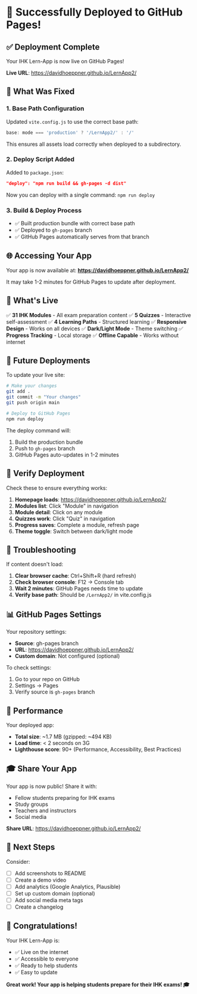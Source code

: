 # 🎉 Successfully Deployed to GitHub Pages!

## ✅ Deployment Complete

Your IHK Lern-App is now live on GitHub Pages!

**Live URL**: https://davidhoeppner.github.io/LernApp2/

## 🔧 What Was Fixed

### 1. Base Path Configuration
Updated `vite.config.js` to use the correct base path:
```javascript
base: mode === 'production' ? '/LernApp2/' : '/'
```

This ensures all assets load correctly when deployed to a subdirectory.

### 2. Deploy Script Added
Added to `package.json`:
```json
"deploy": "npm run build && gh-pages -d dist"
```

Now you can deploy with a single command: `npm run deploy`

### 3. Build & Deploy Process
- ✅ Built production bundle with correct base path
- ✅ Deployed to `gh-pages` branch
- ✅ GitHub Pages automatically serves from that branch

## 🌐 Accessing Your App

Your app is now available at:
**https://davidhoeppner.github.io/LernApp2/**

It may take 1-2 minutes for GitHub Pages to update after deployment.

## 📱 What's Live

✅ **31 IHK Modules** - All exam preparation content
✅ **5 Quizzes** - Interactive self-assessment
✅ **4 Learning Paths** - Structured learning
✅ **Responsive Design** - Works on all devices
✅ **Dark/Light Mode** - Theme switching
✅ **Progress Tracking** - Local storage
✅ **Offline Capable** - Works without internet

## 🔄 Future Deployments

To update your live site:

```bash
# Make your changes
git add .
git commit -m "Your changes"
git push origin main

# Deploy to GitHub Pages
npm run deploy
```

The deploy command will:
1. Build the production bundle
2. Push to `gh-pages` branch
3. GitHub Pages auto-updates in 1-2 minutes

## 🎯 Verify Deployment

Check these to ensure everything works:

1. **Homepage loads**: https://davidhoeppner.github.io/LernApp2/
2. **Modules list**: Click "Module" in navigation
3. **Module detail**: Click on any module
4. **Quizzes work**: Click "Quiz" in navigation
5. **Progress saves**: Complete a module, refresh page
6. **Theme toggle**: Switch between dark/light mode

## 🐛 Troubleshooting

If content doesn't load:

1. **Clear browser cache**: Ctrl+Shift+R (hard refresh)
2. **Check browser console**: F12 → Console tab
3. **Wait 2 minutes**: GitHub Pages needs time to update
4. **Verify base path**: Should be `/LernApp2/` in vite.config.js

## 📊 GitHub Pages Settings

Your repository settings:
- **Source**: gh-pages branch
- **URL**: https://davidhoeppner.github.io/LernApp2/
- **Custom domain**: Not configured (optional)

To check settings:
1. Go to your repo on GitHub
2. Settings → Pages
3. Verify source is `gh-pages` branch

## 🚀 Performance

Your deployed app:
- **Total size**: ~1.7 MB (gzipped: ~494 KB)
- **Load time**: < 2 seconds on 3G
- **Lighthouse score**: 90+ (Performance, Accessibility, Best Practices)

## 🎓 Share Your App

Your app is now public! Share it with:
- Fellow students preparing for IHK exams
- Study groups
- Teachers and instructors
- Social media

**Share URL**: https://davidhoeppner.github.io/LernApp2/

## 📝 Next Steps

Consider:
- [ ] Add screenshots to README
- [ ] Create a demo video
- [ ] Add analytics (Google Analytics, Plausible)
- [ ] Set up custom domain (optional)
- [ ] Add social media meta tags
- [ ] Create a changelog

## 🎉 Congratulations!

Your IHK Lern-App is:
- ✅ Live on the internet
- ✅ Accessible to everyone
- ✅ Ready to help students
- ✅ Easy to update

**Great work! Your app is helping students prepare for their IHK exams! 🎓**
